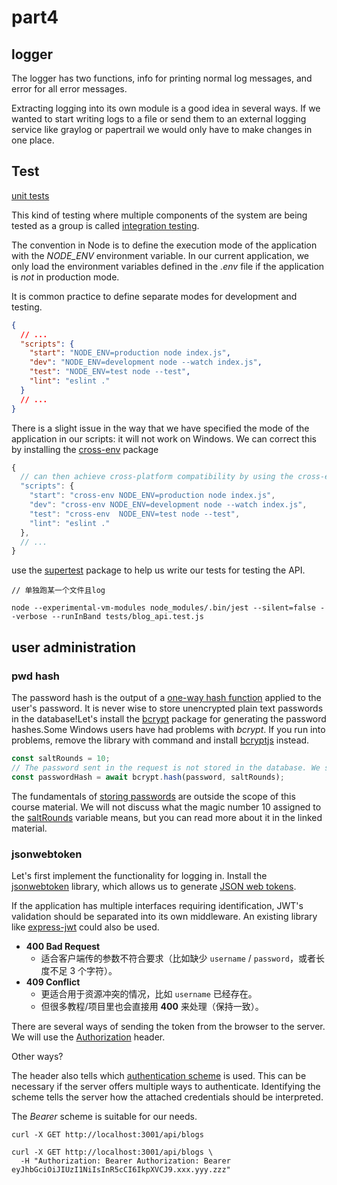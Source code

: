 # part4

## logger

The logger has two functions, info for printing normal log messages, and error for all error messages.

Extracting logging into its own module is a good idea in several ways. If we wanted to start writing logs to a file or send them to an external logging service like graylog or papertrail we would only have to make changes in one place.

## Test

 [unit tests](https://en.wikipedia.org/wiki/Unit_testing)

This kind of testing where multiple components of the system are being tested as a group is called [integration testing](https://en.wikipedia.org/wiki/Integration_testing).

The convention in Node is to define the execution mode of the application with the *NODE_ENV* environment variable. In our current application, we only load the environment variables defined in the *.env* file if the application is *not* in production mode.

It is common practice to define separate modes for development and testing.

```json
{
  // ...
  "scripts": {
    "start": "NODE_ENV=production node index.js",
    "dev": "NODE_ENV=development node --watch index.js",
    "test": "NODE_ENV=test node --test",
    "lint": "eslint ."
  }
  // ...
}
```

There is a slight issue in the way that we have specified the mode of the application in our scripts: it will not work on Windows. We can correct this by installing the [cross-env](https://www.npmjs.com/package/cross-env) package

```js
{
  // can then achieve cross-platform compatibility by using the cross-env library in our npm scripts defined in package.json
  "scripts": {
    "start": "cross-env NODE_ENV=production node index.js",
    "dev": "cross-env NODE_ENV=development node --watch index.js",
    "test": "cross-env  NODE_ENV=test node --test",
    "lint": "eslint ."
  },
  // ...
}
```

use the [supertest](https://github.com/visionmedia/supertest) package to help us write our tests for testing the API.

```
// 单独跑某一个文件且log

node --experimental-vm-modules node_modules/.bin/jest --silent=false --verbose --runInBand tests/blog_api.test.js
```
## user administration
### pwd hash

The password hash is the output of a [one-way hash function](https://en.wikipedia.org/wiki/Cryptographic_hash_function) applied to the user's password. It is never wise to store unencrypted plain text passwords in the database!Let's install the [bcrypt](https://github.com/kelektiv/node.bcrypt.js) package for generating the password hashes.Some Windows users have had problems with *bcrypt*. If you run into problems, remove the library with command and install [bcryptjs](https://www.npmjs.com/package/bcryptjs) instead.

```js
const saltRounds = 10;
// The password sent in the request is not stored in the database. We store the hash of the password that is generated with the bcrypt.hash function.
const passwordHash = await bcrypt.hash(password, saltRounds);
```

The fundamentals of [storing passwords](https://codahale.com/how-to-safely-store-a-password/) are outside the scope of this course material. We will not discuss what the magic number 10 assigned to the [saltRounds](https://github.com/kelektiv/node.bcrypt.js/#a-note-on-rounds) variable means, but you can read more about it in the linked material.

### jsonwebtoken

Let's first implement the functionality for logging in. Install the [jsonwebtoken](https://github.com/auth0/node-jsonwebtoken) library, which allows us to generate [JSON web tokens](https://jwt.io/).

If the application has multiple interfaces requiring identification, JWT's validation should be separated into its own middleware. An existing library like [express-jwt](https://www.npmjs.com/package/express-jwt) could also be used.

- **400 Bad Request**
  - 适合客户端传的参数不符合要求（比如缺少 `username` / `password`，或者长度不足 3 个字符）。
- **409 Conflict**
  - 更适合用于资源冲突的情况，比如 `username` 已经存在。
  - 但很多教程/项目里也会直接用 **400** 来处理（保持一致）。

There are several ways of sending the token from the browser to the server. We will use the [Authorization](https://developer.mozilla.org/en-US/docs/Web/HTTP/Headers/Authorization) header. 

Other ways?

The header also tells which [authentication scheme](https://developer.mozilla.org/en-US/docs/Web/HTTP/Authentication#Authentication_schemes) is used. This can be necessary if the server offers multiple ways to authenticate. Identifying the scheme tells the server how the attached credentials should be interpreted.

The *Bearer* scheme is suitable for our needs.

```
curl -X GET http://localhost:3001/api/blogs
```

```
curl -X GET http://localhost:3001/api/blogs \
  -H "Authorization: Bearer Authorization: Bearer eyJhbGciOiJIUzI1NiIsInR5cCI6IkpXVCJ9.xxx.yyy.zzz"
```

